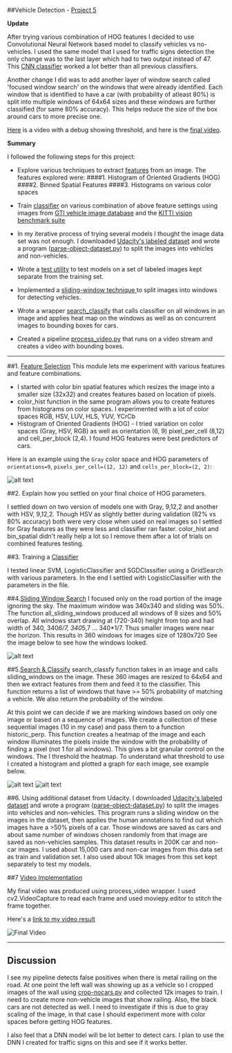 ##Vehicle Detection - [Project 5](https://github.com/udacity/CarND-Vehicle-Detection/blob/master/README.md)

**Update**

After trying various combination of HOG features I decided to use Convolutional Neural Network based model to classify vehicles vs no-vehicles. I used the same model that I used for traffic signs detection the only change was to the last layer which had to two output instead of 47. This [CNN classifier](./vehicle_model.py) worked a lot better than all previous classifiers.

Another change I did was to add another layer of window search called 'focused window search' on the windows that were already identified. Each window that is identified to have a car (with probability of atleast 80%) is split into multiple windows of 64x64 sizes and these windows are further classified (for same 80% accuracy). This helps reduce the size of the box around cars to more precise one.

[Here](https://youtu.be/Ky_FJJ2KUB4) is a video with a debug showing threshold, and here is the [final video](https://youtu.be/Ybeusi4-y3w).

**Summary**

I followed the following steps for this project:

* Explore various techniques to extract [features](./features.py) from an image. The features explored were:
####1. Histogram of Oriented Gradients (HOG)
####2. Binned Spatial Features
####3. Histograms on various color spaces

* Train [classifier](./classifier.py) on various combination of above feature settings using images from  [GTI vehicle image database](http://www.gti.ssr.upm.es/data/Vehicle_database.html) and the [KITTI vision benchmark suite](http://www.cvlibs.net/datasets/kitti/)

* In my iterative process of trying several models I thought the image data set was not enough. I downloaded [Udacity's labeled dataset](https://github.com/udacity/self-driving-car/tree/master/annotations) and wrote a program ([parse-object-dataset.py](./parse-object-dataset.py)) to split the images into vehicles and non-vehicles.

* Wrote a [test utility](./test.py) to test models on a set of labeled images kept separate from the training set.

* Implemented a [sliding-window technique ](./sliding_window.py) to split images into windows for detecting vehicles.

* Wrote a wrapper [search_classify](./search_classify.py) that calls classifier on all windows in an image and applies heat map on the windows as well as on concurrent images to bounding boxes for cars.

* Created a pipeline [process_video.py](./process_video.py) that runs on a video stream and creates a video with bounding boxes.

[//]: # (Image References)
[image1]: ./output_images/hog-example.png
[image2]: ./output_images/all_sliding_windows.jpg
[image3]: ./output_images/threshold1.jpg
[image4]: ./output_images/threshold2.jpg
[image5]: ./output_images/processed_img.jpg
[video1]: ./project_video.mp4

---

##1. [Feature Selection](./features.py)
This module lets me experiment with various features and feature combinations.
* I started with color bin spatial features which resizes the image into a smaller size (32x32) and creates features based on location of pixels.
* color_hist function in the same program allows you to create features from histograms on color spaces. I experimented with a lot of color spaces RGB, HSV, LUV, HLS, YUV, YCrCb
* Histogram of Oriented Gradients (HOG) - I tried variation on color spaces (Gray, HSV, RGB) as well as  orientation (6, 9) pixel_per_cell (8,12) and cell_per_block (2,4). I found HOG features were best predictors of cars.


Here is an example using the `Gray` color space and HOG parameters of `orientations=9`, `pixels_per_cell=(12, 12)` and `cells_per_block=(2, 2)`:


![alt text][image1]

##2. Explain how you settled on your final choice of HOG parameters.

I settled down on two version of models one with Gray, 9,12,2 and another with HSV, 9,12,2. Though HSV as slightly better during validation (82% vs 80% accuracy) both were very close when used on real images so I settled for Gray features as they were less and classifier ran faster. color_hist and bin_spatial didn't really help a lot so I remove them after a lot of trials on combined features testing.

##3. Training a [Classifier](./classifier.py)

I tested linear SVM, LogisticClassifier and SGDClassifier using a GridSearch with various parameters. In the end I settled with LogisticClassifier with the parameters in the file.


##4.[Sliding Window Search](./sliding_window.py)
I focused only on the road portion of the image ignoring the sky. The maximum window was 340x340 and sliding was 50%. The function all_sliding_windows produced all windows of 8 sizes and 50% overlap. All windows start drawing at (720-340) height from top and had width of 340, 340*6/7, 340*5,7 ... 340*1/7. Thus smaller images were near the horizon. This results in 360 windows for images size of 1280x720
See the image below to see how the windows looked.

![alt text][image2]

##5.[Search & Classify](./search_classify.py)
search_classfy function takes in an image and calls sliding_windows on the image. These 360 images are resized to 64x64 and then we extract features from them and feed it to the classifier. This function returns a list of windows that have >= 50% probability of matching a vehicle. We also return the probability of the window.

At this point we can decide if we are marking windows based on only one image or based on a sequence of images. We create a collection of these sequential images (10 in my case) and pass them to a function historic_perp.
This function creates a heatmap of the image and each window illuminates the pixels inside the window with the probability of finding a pixel (not 1 for all windows). This gives a bit granular control on the windows.
The I threshold the heatmap. To understand what threshold to use I created a histogram and plotted a graph for each image, see example below.

![alt text][image3]
![alt text][image4]


##6. Using additional dataset from Udacity.
I downloaded [Udacity's labeled dataset](https://github.com/udacity/self-driving-car/tree/master/annotations) and wrote a program ([parse-object-dataset.py](./parse-object-dataset.py)) to split the images into vehicles and non-vehicles. This program runs a sliding window on the images in the dataset, then applies the human annotations to find out which images have a >50% pixels of a car. Those windows are saved as cars and about same number of windows chosen randomly from that image are saved as non-vehicles samples.
This dataset results in 200K car and non-car images. I used about 15,000 cars and non-car images from this data set as train and validation set.
I also used about 10k images from this set kept separately to test my models.

##7 [Video Implementation](./process_video.py)

My final video was produced using process_video wrapper. I used cv2.VideoCapture to read each frame and used moviepy.editor to stitch the frame together.

Here's a [link to my video result](https://youtu.be/Ybeusi4-y3w)

![Final Video][image5]

---

## Discussion

I see my pipeline detects false positives when there is metal railing on the road. At one point the left wall was showing up as a vehicle so I cropped images of the wall using [crop-nocars.py](./crop-nocars.py) and collected 12k images to train. I need to create more non-vehicle images that show railing. Also, the black cars are not detected as well. I need to investigate if this is due to gray scaling of the image, in that case I should experiment more with color spaces before getting HOG features.


I also feel that a DNN model will be lot better to detect cars. I plan to use the DNN I created for traffic signs on this and see if it works better.

